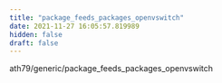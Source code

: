 ```yaml
---
title: "package_feeds_packages_openvswitch"
date: 2021-11-27 16:05:57.819989
hidden: false
draft: false
---
```


ath79/generic/package_feeds_packages_openvswitch

